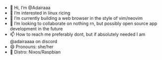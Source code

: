 - 👋 Hi, I’m @Adairaaa
- 👀 I’m interested in linux ricing
- 🌱 I’m currently building a web browser in the style of vim/neovim
- 💞️ I’m looking to collaborate on nothing rn, but possibly open source app development in the future
- 📫 How to reach me preferably dont, but if absolutely needed I am @adairaaaa on discord
- 😄 Pronouns: she/her
- 🐧 Distro: Nixos/Raspbian

<!---
Adairaaa/Adairaaa is a ✨ special ✨ repository because its `README.md` (this file) appears on your GitHub profile.
You can click the Preview link to take a look at your changes.
--->
